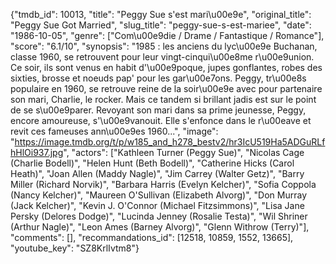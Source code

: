 {"tmdb_id": 10013, "title": "Peggy Sue s'est mari\u00e9e", "original_title": "Peggy Sue Got Married", "slug_title": "peggy-sue-s-est-mariee", "date": "1986-10-05", "genre": ["Com\u00e9die / Drame / Fantastique / Romance"], "score": "6.1/10", "synopsis": "1985 : les anciens du lyc\u00e9e Buchanan, classe 1960, se retrouvent pour leur vingt-cinqui\u00e8me r\u00e9union. Ce soir, ils sont venus en habit d'\u00e9poque, jupes gonflantes, robes des sixties, brosse et noeuds pap' pour les gar\u00e7ons. Peggy, tr\u00e8s populaire en 1960, se retrouve reine de la soir\u00e9e avec pour partenaire son mari, Charlie, le rocker. Mais ce tandem si brillant jadis est sur le point de se s\u00e9parer. Revoyant son mari dans sa prime jeunesse, Peggy, encore amoureuse, s'\u00e9vanouit. Elle s'enfonce dans le r\u00eave et revit ces fameuses ann\u00e9es 1960...", "image": "https://image.tmdb.org/t/p/w185_and_h278_bestv2/hr3IcU519Ha5ADGuRLfhHlOi937.jpg", "actors": ["Kathleen Turner (Peggy Sue)", "Nicolas Cage (Charlie Bodell)", "Helen Hunt (Beth Bodell)", "Catherine Hicks (Carol Heath)", "Joan Allen (Maddy Nagle)", "Jim Carrey (Walter Getz)", "Barry Miller (Richard Norvik)", "Barbara Harris (Evelyn Kelcher)", "Sofia Coppola (Nancy Kelcher)", "Maureen O'Sullivan (Elizabeth Alvorg)", "Don Murray (Jack Kelcher)", "Kevin J. O'Connor (Michael Fitzsimmons)", "Lisa Jane Persky (Delores Dodge)", "Lucinda Jenney (Rosalie Testa)", "Wil Shriner (Arthur Nagle)", "Leon Ames (Barney Alvorg)", "Glenn Withrow (Terry)"], "comments": [], "recommandations_id": [12518, 10859, 1552, 13665], "youtube_key": "SZ8KrlIvtm8"}